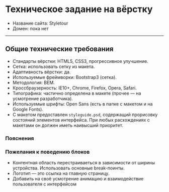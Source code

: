 ﻿# Техническое задание на вёрстку

* Название сайта: Styletour
* Домен: пока нет

---

## Общие технические требования

- Стандарты вёрстки: HTML5, CSS3, прогрессивное улучшение.
- Сетка: использовать сетку из макета.
- Адаптивность вёрстки: да.
- Используемые фреймворки: Bootstrap3 (сетка).
- Методология: BEM.
- Кроссбраузерность: IE10+, Chrome, Firefox, Opera, Safari.
- Типографика: частично определена в макете (прочее — на усмотрение разработчика).
- Используемые шрифты: Open Sans (есть в папке с макетом и на Google Fonts).
- С макетом предоставлен `styleguide.psd`, содержащий прорисовку состояний элементов интерфейса. При любых расхождениях с макетами он должен иметь наивысший приоритет.

### Пояснения



### Пожелания к поведению блоков

- Контентная область перестраиваеться в зависимости от ширины устройства. Использовать основные break-поинты.
- Логотип — это ссылка на главную страницу.
- Добавить на своё усмотрение анимацию и взаимодействие пользователя с интерфейсом
